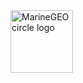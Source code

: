 <img src="https://upload.wikimedia.org/wikipedia/commons/thumb/4/41/Fedora_icon_%282021%29.svg/512px-Fedora_icon_%282021%29.svg.png?20220308003156" alt="MarineGEO circle logo" style="height: 100px; width:100px;"/>
